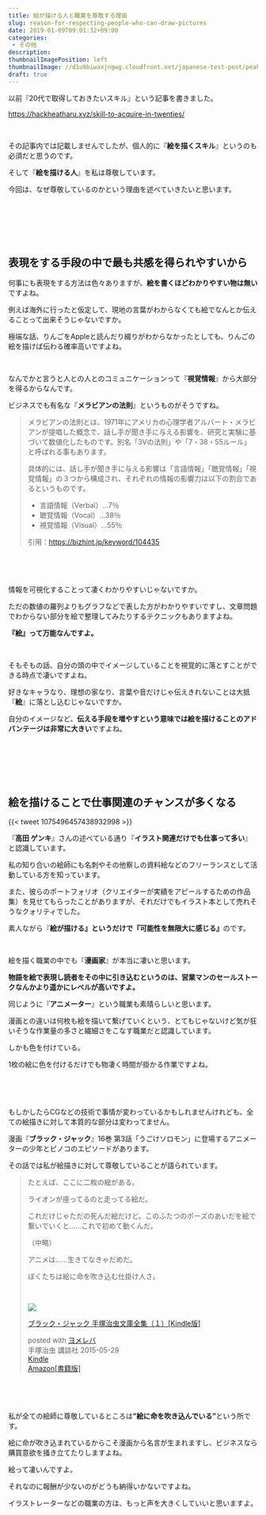 ```yaml
---
title: 絵が描ける人と職業を尊敬する理由
slug: reason-for-respecting-people-who-can-draw-pictures
date: 2019-01-09T09:01:32+09:00
categories: 
 - その他
description: 
thumbnailImagePosition: left
thumbnailImage: //d1u9biwaxjngwg.cloudfront.net/japanese-test-post/peak-140.jpg
draft: true
---
```

<!--more-->

以前『20代で取得しておきたいスキル』という記事を書きました。

https://hackheatharu.xyz/skill-to-acquire-in-twenties/

&nbsp;

その記事内では記載しませんでしたが、個人的に『<strong>絵を描くスキル</strong>』というのも必須だと思うのです。

そして『<strong>絵を描ける人</strong>』を私は尊敬しています。

今回は、なぜ尊敬しているのかという理由を述べていきたいと思います。

&nbsp;

&nbsp;

&nbsp;
<h2>表現をする手段の中で最も共感を得られやすいから</h2>
何事にも表現をする方法は色々ありますが、<strong>絵を書くほどわかりやすい物は無い</strong>ですよね。

例えば海外に行ったと仮定して、現地の言葉がわからなくても絵でなんとか伝えることって出来そうじゃないですか。

極端な話、りんごをAppleと読んだり綴りがわからなかったとしても、りんごの絵を描けば伝わる確率高いですよね。

&nbsp;

なんでかと言うと人との人とのコミュニケーションって『<strong>視覚情報</strong>』から大部分を得るからなんです。

ビジネスでも有名な『<strong>メラビアンの法則</strong>』というものがそうですね。
<blockquote>メラビアンの法則とは、1971年にアメリカの心理学者アルバート・メラビアンが提唱した概念で、話し手が聞き手に与える影響を、研究と実験に基づいて数値化したものです。別名「3Vの法則」や「7・38・55ルール」と呼ばれる事もあります。

具体的には、話し手が聞き手に与える影響は「言語情報」「聴覚情報」「視覚情報」の３つから構成され、それぞれの情報の影響力は以下の割合であるというものです。
<ul>
 	<li id="summary">言語情報（Verbal）…7％</li>
 	<li id="summary">聴覚情報（Vocal）…38％</li>
 	<li id="summary">視覚情報（Visual）…55％</li>
</ul>
引用：<a href="https://bizhint.jp/keyword/104435">https://bizhint.jp/keyword/104435</a></blockquote>
&nbsp;

&nbsp;

情報を可視化することって凄くわかりやすいじゃないですか。

ただの数値の羅列よりもグラフなどで表した方がわかりやすいですし、文章問題でわからない部分を絵で整理してみたりするテクニックもありますよね。

<strong>『絵』って万能なんですよ。</strong>

&nbsp;

そもそもの話、自分の頭の中でイメージしていることを視覚的に落とすことができる時点で凄いですよね。

好きなキャラなり、理想の家なり、言葉や音だけじゃ伝えきれないことは大抵『<strong>絵</strong>』に落とし込むじゃないですか。

自分のイメージなど、<strong>伝える手段を増やすという意味では絵を描けることのアドバンテージは非常に大きい</strong>ですよね。

&nbsp;

&nbsp;

&nbsp;
<h2>絵を描けることで仕事関連のチャンスが多くなる</h2>
{{< tweet 1075496457438932998 >}}
&nbsp;

『<strong>高田 ゲンキ</strong>』さんの述べている通り『<strong>イラスト関連だけでも仕事って多い</strong>』と認識しています。

私の知り合いの絵師にも名刺やその他察しの資料絵などのフリーランスとして活動している方を知っています。

また、彼らのポートフォリオ（クリエイターが実績をアピールするための作品集）を見せてもらったことがありますが、それだけでもイラスト本として売れそうなクォリティでした。

素人ながら『<strong>絵が描ける』というだけで『可能性を無限大に感じる』</strong>のです。

&nbsp;

絵を描く職業の中でも『<strong>漫画家</strong>』が本当に凄いと思います。

<strong>物語を絵で表現し読者をその中に引き込むというのは、営業マンのセールストークなんかより遥かにレベルが高いですよ。</strong>

同じように『<strong>アニメーター</strong>』という職業も素晴らしいと思います。

漫画との違いは何枚も絵を描いて繋げていくという、とてもじゃないけど気が狂いそうな作業量の多さと繊細さをこなす職業だと認識しています。

しかも色を付けている。

1枚の絵に色を付けるだけでも物凄く時間が掛かる作業ですよね。

&nbsp;

&nbsp;

もしかしたらCGなどの技術で事情が変わっているかもしれませんけれども、全ての絵描きに対して本質的な部分は変わってません。

漫画『<strong>ブラック・ジャック</strong>』16巻 第3話「うごけソロモン」に登場するアニメーターの少年とピノコのエピソードがあります。

その話では私が絵描きに対して尊敬していることが語られています。
<blockquote>たとえば、ここに二枚の絵がある。

ライオンが座ってるのと走ってる絵だ。

これだけじゃただの死んだ絵だけど。このふたつのポーズのあいだを絵で繋いでいくと……これで初めて動くんだ。

（中略）

アニメは……生きてなきゃだめだ。

ぼくたちは絵に命を吹き込む仕掛け人さ。

&nbsp;
<div class="cstmreba">
<div class="booklink-box">
<div class="booklink-image"><a href="https://www.amazon.co.jp/exec/obidos/asin/B00XPFVMJA/25haruhiro03-22/" target="_blank" rel="noopener"><img style="border: none;" src="https://images-fe.ssl-images-amazon.com/images/I/51cIWS26W6L._SL160_.jpg" /></a></div>
<div class="booklink-info">
<div class="booklink-name">

<a href="https://www.amazon.co.jp/exec/obidos/asin/B00XPFVMJA/25haruhiro03-22/" target="_blank" rel="noopener">ブラック・ジャック 手塚治虫文庫全集（１）[Kindle版]</a>
<div class="booklink-powered-date">posted with <a href="https://yomereba.com" target="_blank" rel="nofollow noopener">ヨメレバ</a></div>
</div>
<div class="booklink-detail">手塚治虫 講談社 2015-05-29</div>
<div class="booklink-link2">
<div class="shoplinkkindle"><a href="https://www.amazon.co.jp/exec/obidos/ASIN/B00XPFVMJA/25haruhiro03-22/" target="_blank" rel="noopener">Kindle</a></div>
<div class="shoplinkamazon"><a href="https://www.amazon.co.jp/exec/obidos/ASIN/4063737586/25haruhiro03-22/" target="_blank" rel="noopener">Amazon[書籍版]</a></div>
</div>
</div>
<div class="booklink-footer"></div>
</div>
</div></blockquote>
&nbsp;

&nbsp;

私が全ての絵師に尊敬しているところは<strong>”絵に命を吹き込んでいる”</strong>という所です。

絵に命が吹き込まれているからこそ漫画から名言が生まれますし、ビジネスなら購買意欲を掻き立てたりしますよね。

絵って凄いんですよ。

それなのに報酬が少ないのがどうも納得いかないですよね。

イラストレーターなどの職業の方は、もっと声を大きくしていいと思いますよ。
